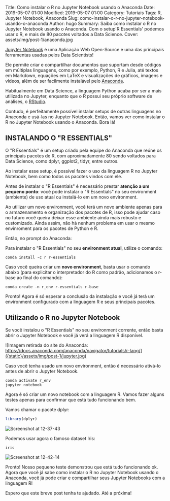 Title: Como instalar o R no Jupyter Notebook usando o Anaconda
Date: 2019-05-07 01:00
Modified: 2019-05-07 01:00
Category: Tutoriais
Tags: R, Jupyter Notebook, Anaconda
Slug: como-instalar-o-r-no-jupyter-notebook-usando-o-anaconda
Author: hugo
Summary: Saiba como instalar o R no Jupyter Notebook usando o Anaconda. Com o setup'R Essentials' podemos usar o R, e mais de 80 pacotes voltados a Data Science.
Cover: assets/img/post-1/anaconda.jpg

[Jupyter Notebook](https://jupyter.org/) é uma Aplicação Web Open-Source e uma das principais ferramentas usadas pelos Data Scientists!

Ele permite criar e compartilhar documentos que suportam desde códigos em múltiplas linguagens, como por exemplo, Python, R e Julia, até textos em Markdown, equações em LaTeX e visualizações de gráficos, imagens e vídeos, além de ser facilmente instalável pelo [Anaconda](https://anaconda.org/).

Habitualmente em Data Science, a linguagem Python acaba por ser a mais utilizada no Jupyter, enquanto que o R possui seu próprio software de análises, o [RStudio](https://www.rstudio.com/).

Contudo, é perfeitamente possível instalar setups de outras linguagens no Anaconda e usá-las no Jupyter Notebook. Então, vamos ver como instalar o R no Jupyter Notebook usando o Anaconda. Bora lá!



## INSTALANDO O "R ESSENTIALS"

O "R Essentials" é um setup criado pela equipe do Anaconda que reúne os principais pacotes de R, com aproximadamente 80 sendo voltados para Data Science, como dplyr, ggplot2, tidyr, entre outros.

Ao instalar esse setup, é possível fazer o uso da linguagem R no Jupyter Notebook, bem como todos os pacotes vindos com ele.

Antes de instalar o "R Essentials" é necessário prestar **atenção a um pequeno ponto**: você pode instalar o "R Essentials" no seu environment (ambiente) de uso atual ou instalá-lo em um novo environment.

Ao utilizar um novo environment, você terá um novo ambiente apenas para o armazenamento e organização dos pacotes de R, isso pode ajudar caso no futuro você queira deixar esse ambiente ainda mais robusto e customizado. Ainda assim, não há nenhum problema em usar o mesmo envinroment para os pacotes de Python e R.

Então, no prompt do Anaconda:

Para instalar o "R Essentials" no seu **environment atual**, utilize o comando:

```
conda install -c r r-essentials 
```



Caso você queira criar um **novo environment**, basta usar o comando abaixo (para explicitar o interpretador do R como padrão, adicionamos o r-base  ao final do comando):

```
conda create -n r_env r-essentials r-base
```



Pronto! Agora é só esperar a conclusão da instalação e você já terá um environment configurado com a linguagem R e seus principais pacotes.



## Utilizando o R no Jupyter Notebook

Se você instalou o "R Essentials" no seu environment corrente, então basta abrir o Jupyter Notebook e você já verá a linguagem R disponível.

![Imagem retirada do site do Anaconda: https://docs.anaconda.com/anaconda/navigator/tutorials/r-lang/]({static}/assets/img/post-1/jupyter.jpg)

Caso você tenha usado um novo environment, então é necessário ativá-lo antes de abrir o Jupyter Notebook.

```
conda activate r_env
jupyter notebook
```

Agora é só criar um novo notebook com a linguagem R. Vamos fazer alguns testes apenas para confirmar que está tudo funcionando bem.

Vamos chamar o pacote dplyr:

```R
library(dplyr)
```

![Screenshot at 12-37-43]({static}/assets/img/post-1/library.jpg)

Podemos usar agora o famoso dataset Iris:

```
iris
```

![Screenshot at 12-42-14]({static}/assets/img/post-1/dataset.jpg)

Pronto! Nosso pequeno teste demonstrou que está tudo funcionando ok. Agora que você já sabe como instalar o R no Jupyter Notebook usando o Anaconda, você já pode criar e compartilhar seus Jupyter Notebooks com a linguagem R!

Espero que este breve post tenha te ajudado. Até a próxima!
